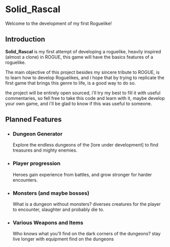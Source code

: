 # Solid_Rascal
Welcome to the development of my first Roguelike!

## Introduction
**Solid_Rascal** is my first attempt of developing a roguelike, heavily inspired (almost a clone) in ROGUE, this game will have the basics features of a roguelike.

The main objective of this project besides my sincere tribute to ROGUE, is to learn how to develop Roguelikes, and i hope that by trying to replicate the first game that brings this genre to life, is a good way to do so.

the project will be entirely open sourced, i'll try my best to fill it with useful commentaries, so fell free to take this code and learn with it, maybe develop your own game, and i'll be glad to know if this was useful to someone.

## Planned Features
* ### Dungeon Generator 

    Explore the endless dungeons of the [lore under development] to find treasures and mighty enemies.
* ### Player progression 

    Heroes gain experience from battles, and grow stronger for harder encounters.
* ### Monsters (and maybe bosses)   
    
    What is a dungeon without monsters? diverses creatures for the player to encounter, slaughter and probably die to.
* ### Various Weapons and Items

    Who knows what you'll find on the dark corners of the dungeons? stay live longer with equipment find on the dungeons

